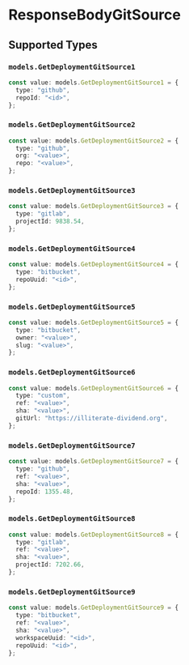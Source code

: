 # ResponseBodyGitSource


## Supported Types

### `models.GetDeploymentGitSource1`

```typescript
const value: models.GetDeploymentGitSource1 = {
  type: "github",
  repoId: "<id>",
};
```

### `models.GetDeploymentGitSource2`

```typescript
const value: models.GetDeploymentGitSource2 = {
  type: "github",
  org: "<value>",
  repo: "<value>",
};
```

### `models.GetDeploymentGitSource3`

```typescript
const value: models.GetDeploymentGitSource3 = {
  type: "gitlab",
  projectId: 9838.54,
};
```

### `models.GetDeploymentGitSource4`

```typescript
const value: models.GetDeploymentGitSource4 = {
  type: "bitbucket",
  repoUuid: "<id>",
};
```

### `models.GetDeploymentGitSource5`

```typescript
const value: models.GetDeploymentGitSource5 = {
  type: "bitbucket",
  owner: "<value>",
  slug: "<value>",
};
```

### `models.GetDeploymentGitSource6`

```typescript
const value: models.GetDeploymentGitSource6 = {
  type: "custom",
  ref: "<value>",
  sha: "<value>",
  gitUrl: "https://illiterate-dividend.org",
};
```

### `models.GetDeploymentGitSource7`

```typescript
const value: models.GetDeploymentGitSource7 = {
  type: "github",
  ref: "<value>",
  sha: "<value>",
  repoId: 1355.48,
};
```

### `models.GetDeploymentGitSource8`

```typescript
const value: models.GetDeploymentGitSource8 = {
  type: "gitlab",
  ref: "<value>",
  sha: "<value>",
  projectId: 7202.66,
};
```

### `models.GetDeploymentGitSource9`

```typescript
const value: models.GetDeploymentGitSource9 = {
  type: "bitbucket",
  ref: "<value>",
  sha: "<value>",
  workspaceUuid: "<id>",
  repoUuid: "<id>",
};
```

